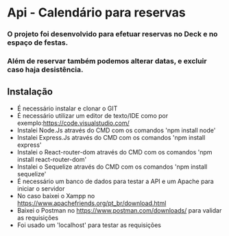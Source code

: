 # Api - Calendário para reservas

### O projeto foi desenvolvido para efetuar reservas no Deck e no espaço de festas.
### Além de reservar também podemos alterar datas, e excluir caso haja desistência.

## Instalação

+ É necessário instalar e clonar o GIT
+ É necessário utilizar um editor de texto/IDE como por exemplo:https://code.visualstudio.com/
+ Instalei Node.Js através do CMD com os comandos 'npm install node'
+ Instalei Express.Js através do CMD com os comandos 'npm install express'
+ Instalei o React-router-dom através do CMD com os comandos 'npm install react-router-dom'
+ Instalei o Sequelize através do CMD com os comandos 'npm install sequelize'
+ É necessário um banco de dados para testar a API e um Apache para iniciar o servidor
+ No caso baixei o Xampp no https://www.apachefriends.org/pt_br/download.html
+ Baixei o Postman no https://www.postman.com/downloads/ para validar as requisições
+ Foi usado um 'localhost' para testar as requisições
